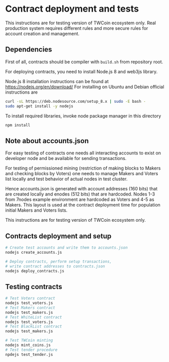 # Contract deployment and tests

This instructions are for testing version of TWCoin ecosystem only.
Real production system requires different rules and more secure rules
for account creation and management.

## Dependencies

First of all, contracts should be compiler with `build.sh`
from repository root.

For deploying contracts, you need to install Node.js 8 and
web3js library.

Node.js 8 installation instructions can be found at https://nodejs.org/en/download/
For installing on Ubuntu and Debian official instructions are

```bash
curl -sL https://deb.nodesource.com/setup_8.x | sudo -E bash -
sudo apt-get install -y nodejs
```

To install required libraries, invoke node package manager in this directory

```bash
npm install
```

## Note about accounts.json

For easy testing of contracts one needs all interacting accounts
to exist on developer node and be available for sending transactions.

For testing of permissioned mining (restriction of making blocks
to Makers and checking blocks by Voters) one needs to manage Makers and
Voters list locally and test behavior of actual nodes in test cluster.

Hence accounts.json is generated with account addresses (160 bits)
that are created locally and enodes (512 bits) that are hardcoded.
Nodes 1-3 from 7nodes example environment
are hardcoded as Voters and 4-5 as Makers.
This layout is used at the contract deployment time for population
initial Makers and Voters lists.

This instructions are for testing version of TWCoin ecosystem only.

## Contracts deployment and setup

```bash
# Create test accounts and write them to accounts.json
nodejs create_accounts.js

# Deploy contracts, perform setup transactions,
# write contract addresses to contracts.json
nodejs deploy_contracts.js
```

## Testing contracts


```bash
# Test Voters contract
nodejs test_voters.js
# Test Makers contract
nodejs test_makers.js
# Test WhiteList contract
nodejs test_voters.js
# Test BlackList contract
nodejs test_makers.js

# Test TWCoin minting
nodejs mint_coins.js
# Test tender procedure
npdejs test_tender.js
```
